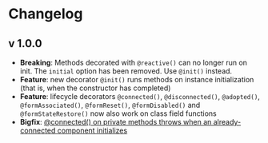 # Changelog

## v 1.0.0

* **Breaking**: Methods decorated with `@reactive()` can no longer run on init. The `initial` option has been removed. Use `@init()` instead.
* **Feature**: new decorator `@init()` runs methods on instance initialization (that is, when the constructor has completed)
* **Feature**: lifecycle decorators `@connected()`, `@disconnected()`, `@adopted()`, `@formAssociated()`, `@formReset()`, `@formDisabled()` and `@formStateRestore()` now also work on class field functions
* **Bigfix**: [@connected() on private methods throws when an already-connected component initializes](https://github.com/SirPepe/ornament/issues/7)
